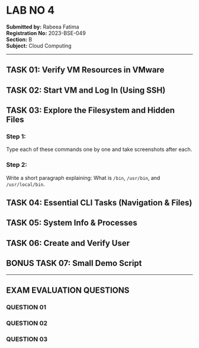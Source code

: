 
# LAB NO 4

**Submitted by:** Rabeea Fatima  
**Registration No:** 2023-BSE-049  
**Section:** B  
**Subject:** Cloud Computing

---

## TASK 01: Verify VM Resources in VMware

## TASK 02: Start VM and Log In (Using SSH)

## TASK 03: Explore the Filesystem and Hidden Files
### Step 1:
Type each of these commands one by one and take screenshots after each.

### Step 2:
Write a short paragraph explaining: What is `/bin`, `/usr/bin`, and `/usr/local/bin`.

## TASK 04: Essential CLI Tasks (Navigation & Files)

## TASK 05: System Info & Processes

## TASK 06: Create and Verify User

## BONUS TASK 07: Small Demo Script

---

## EXAM EVALUATION QUESTIONS

### QUESTION 01

### QUESTION 02

### QUESTION 03
